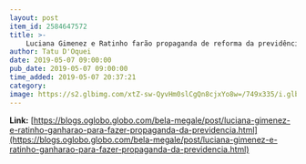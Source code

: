 ```yaml
---
layout: post
item_id: 2584647572
title: >-
    Luciana Gimenez e Ratinho farão propaganda de reforma da previdência : Bela Megale
author: Tatu D'Oquei
date: 2019-05-07 09:00:00
pub_date: 2019-05-07 09:00:00
time_added: 2019-05-07 20:37:21
category: 
image: https://s2.glbimg.com/xtZ-sw-QyvHm0slCgQn8cjxYo8w=/749x335/i.glbimg.com/og/ig/infoglobo1/f/original/2019/05/06/img_3028.jpg
---
```


**Link:** [https://blogs.oglobo.globo.com/bela-megale/post/luciana-gimenez-e-ratinho-ganharao-para-fazer-propaganda-da-previdencia.html](https://blogs.oglobo.globo.com/bela-megale/post/luciana-gimenez-e-ratinho-ganharao-para-fazer-propaganda-da-previdencia.html)

